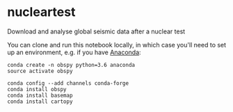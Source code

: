 # nucleartest
Download and analyse global seismic data after a nuclear test

You can clone and run this notebook locally, in which case you'll need to set up an environment, e.g. if you have [Anaconda](https://docs.continuum.io/):

    conda create -n obspy python=3.6 anaconda
    source activate obspy

    conda config --add channels conda-forge
    conda install obspy
    conda install basemap
    conda install cartopy


